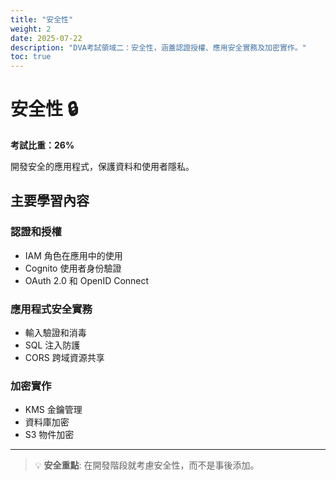 ```yaml
---
title: "安全性"
weight: 2
date: 2025-07-22
description: "DVA考試領域二：安全性，涵蓋認證授權、應用安全實務及加密實作。"
toc: true
---
```


# 安全性 🔒

**考試比重：26%**

開發安全的應用程式，保護資料和使用者隱私。

## 主要學習內容

### 認證和授權
- IAM 角色在應用中的使用
- Cognito 使用者身份驗證
- OAuth 2.0 和 OpenID Connect

### 應用程式安全實務
- 輸入驗證和消毒
- SQL 注入防護
- CORS 跨域資源共享

### 加密實作
- KMS 金鑰管理
- 資料庫加密
- S3 物件加密

---

> 💡 **安全重點**: 在開發階段就考慮安全性，而不是事後添加。
